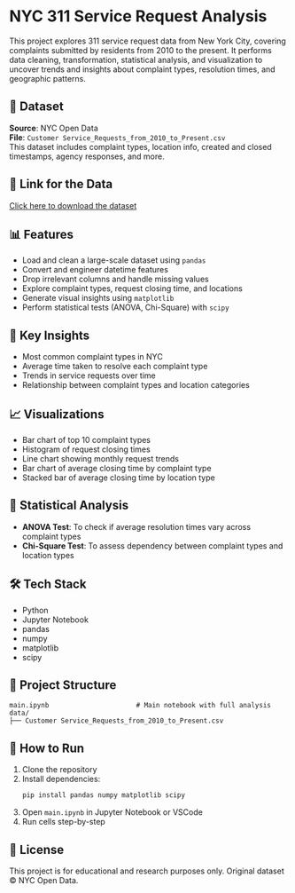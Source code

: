 # NYC 311 Service Request Analysis

This project explores 311 service request data from New York City, covering complaints submitted by residents from 2010 to the present. It performs data cleaning, transformation, statistical analysis, and visualization to uncover trends and insights about complaint types, resolution times, and geographic patterns.

## 📁 Dataset

**Source**: NYC Open Data  
**File**: `Customer Service_Requests_from_2010_to_Present.csv`  
This dataset includes complaint types, location info, created and closed timestamps, agency responses, and more.

## 📂 Link for the Data
[Click here to download the dataset](https://www.dropbox.com/scl/fo/s42jh8gl4go3zugkv35hq/ALmOdUlSyX3WP-4t-kRTro4?rlkey=mdapp4glk5wyzeku6e5vkizxr&st=pndtcplt&dl=0)

## 📊 Features

- Load and clean a large-scale dataset using `pandas`
- Convert and engineer datetime features
- Drop irrelevant columns and handle missing values
- Explore complaint types, request closing time, and locations
- Generate visual insights using `matplotlib`
- Perform statistical tests (ANOVA, Chi-Square) with `scipy`

## 📌 Key Insights

- Most common complaint types in NYC
- Average time taken to resolve each complaint type
- Trends in service requests over time
- Relationship between complaint types and location categories

## 📈 Visualizations

- Bar chart of top 10 complaint types
- Histogram of request closing times
- Line chart showing monthly request trends
- Bar chart of average closing time by complaint type
- Stacked bar of average closing time by location type

## 🧪 Statistical Analysis

- **ANOVA Test**: To check if average resolution times vary across complaint types
- **Chi-Square Test**: To assess dependency between complaint types and location types

## 🛠 Tech Stack

- Python
- Jupyter Notebook
- pandas
- numpy
- matplotlib
- scipy

## 📂 Project Structure

```
main.ipynb                      # Main notebook with full analysis
data/
├── Customer Service_Requests_from_2010_to_Present.csv
```

## 🚀 How to Run

1. Clone the repository
2. Install dependencies:  
   ```bash
   pip install pandas numpy matplotlib scipy
   ```
3. Open `main.ipynb` in Jupyter Notebook or VSCode
4. Run cells step-by-step

## 📝 License

This project is for educational and research purposes only. Original dataset © NYC Open Data.
